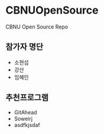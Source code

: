# CBNUOpenSource
CBNU Open Source Repo

## 참가자 명단
* 소현섭
* 강산
* 임혜인

## 추천프로그램
* GitAhead
* Soweirj
* asdfkjsdaf